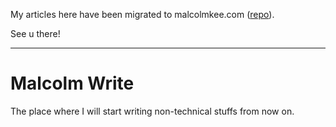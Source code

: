 My articles here have been migrated to malcolmkee.com ([repo](https://github.com/malcolm-kee/malcolm-kee)).

See u there!

---

# Malcolm Write

The place where I will start writing non-technical stuffs from now on.
